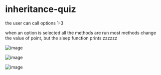 # inheritance-quiz

the user can call options 1-3

when an option is selected all the methods are run
most methods change the value of point, but the sleep function  prints zzzzzz

![image](https://user-images.githubusercontent.com/91310490/229728883-b68f391b-fadb-403a-82f9-06100e53db03.png)

![image](https://user-images.githubusercontent.com/91310490/229728833-947bf744-ef0a-4747-936b-5a1bbab1ac37.png)

![image](https://user-images.githubusercontent.com/91310490/229729005-83665ebe-168f-4904-acbd-6ac107c481d9.png)

